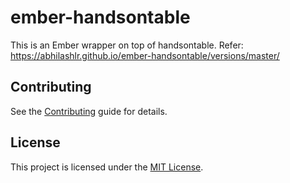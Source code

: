 ember-handsontable
==============================================================================

This is an Ember wrapper on top of handsontable. Refer: https://abhilashlr.github.io/ember-handsontable/versions/master/


Contributing
------------------------------------------------------------------------------

See the [Contributing](CONTRIBUTING.md) guide for details.


License
------------------------------------------------------------------------------

This project is licensed under the [MIT License](LICENSE.md).
